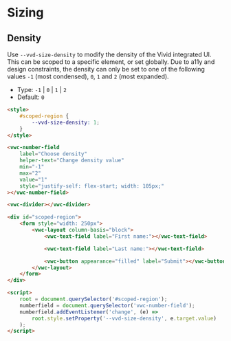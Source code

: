 # Sizing

## Density

Use `--vvd-size-density` to modify the density of the Vivid integrated UI. This can be scoped to a specific element, or set globally.
Due to a11y and design constraints, the density can only be set to one of the following values `-1` (most condensed), `0`, `1` and `2` (most expanded).

- Type: `-1` | `0` | `1` | `2`
- Default: `0`

```html preview blocks
<style>
	#scoped-region {
		--vvd-size-density: 1;
	}
</style>

<vwc-number-field
	label="Choose density"
	helper-text="Change density value"
	min="-1"
	max="2"
	value="1"
	style="justify-self: flex-start; width: 105px;"
></vwc-number-field>

<vwc-divider></vwc-divider>

<div id="scoped-region">
	<form style="width: 250px">
		<vwc-layout column-basis="block">
			<vwc-text-field label="First name:"></vwc-text-field>

			<vwc-text-field label="Last name:"></vwc-text-field>

			<vwc-button appearance="filled" label="Submit"></vwc-button>
		</vwc-layout>
	</form>
</div>

<script>
	root = document.querySelector('#scoped-region');
	numberfield = document.querySelector('vwc-number-field');
	numberfield.addEventListener('change', (e) =>
		root.style.setProperty('--vvd-size-density', e.target.value)
	);
</script>
```
